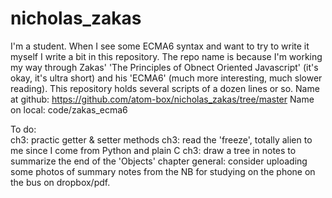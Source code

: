 # nicholas_zakas
I'm a student. 
When I see some ECMA6 syntax and want to try to write it myself I write a bit in this repository.
The repo name is because I'm working my way through Zakas' 'The Principles of Obnect Oriented Javascript' (it's okay, it's ultra short) and his 'ECMA6' (much more interesting, much slower reading).
This repository holds several scripts of a dozen lines or so.
Name at github: https://github.com/atom-box/nicholas_zakas/tree/master
Name on local: code/zakas_ecma6

To do:  
ch3: practic getter & setter methods
ch3: read the 'freeze', totally alien to me since I come from Python and plain C
ch3: draw a tree in notes to summarize the end of the 'Objects' chapter
general: consider uploading some photos of summary notes from the NB for studying on the phone on the bus on dropbox/pdf.
